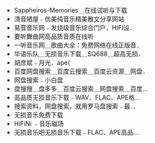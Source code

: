 <link href="../css/style.css" rel="stylesheet" type="text/css" />

- Sappheiros-Memories＿在线试听与下载
- 清音陋屋﹣优美纯音乐精美散文分享网站
- 易音音乐网﹣发烧级音乐综合门户，HIFI设．
- 要听舞曲网高品质音质在线听
- 一听音乐网＿歌曲大全：免费网络在线正版音．
- 华语乐队＿无损音乐下载＿SQ688＿超高无损．
- 胡彦斌﹣月光．ape(
- 百度网盘搜索＿百度云搜索＿百度云资源＿网盘．
- 网盘搜索﹣小白盘
- 盘搜搜＿盘多多＿百度云搜索＿网盘搜索＿百度…
- 高品质无损音乐下载﹣WAV、FLAC、APE格…
- 搜索资料，网盘搜索，就用罗马盘搜索﹣最…
- 无损音乐免费下载
-  HiFiNi ﹣音乐磁场
- 无损音乐吧无损音乐下载﹣FLAC、APE高品…

